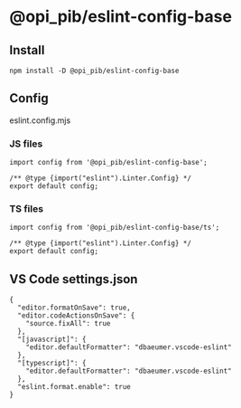# @opi_pib/eslint-config-base

## Install

```
npm install -D @opi_pib/eslint-config-base
```

## Config

eslint.config.mjs

### JS files

```
import config from '@opi_pib/eslint-config-base';

/** @type {import("eslint").Linter.Config} */
export default config;
```

### TS files

```
import config from '@opi_pib/eslint-config-base/ts';

/** @type {import("eslint").Linter.Config} */
export default config;
```

## VS Code settings.json

```
{
  "editor.formatOnSave": true,
  "editor.codeActionsOnSave": {
    "source.fixAll": true
  },
  "[javascript]": {
    "editor.defaultFormatter": "dbaeumer.vscode-eslint"
  },
  "[typescript]": {
    "editor.defaultFormatter": "dbaeumer.vscode-eslint"
  },
  "eslint.format.enable": true
}
```
